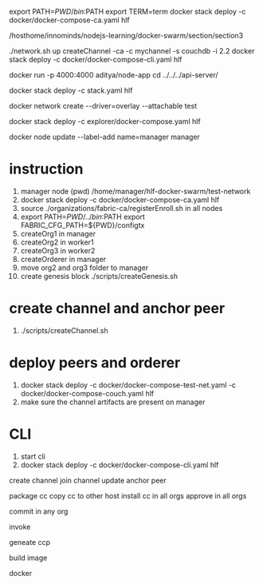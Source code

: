 export PATH=${PWD}/bin:$PATH
export TERM=term
docker stack deploy -c docker/docker-compose-ca.yaml hlf

/hosthome/innominds/nodejs-learning/docker-swarm/section/section3

./network.sh up createChannel -ca -c mychannel -s couchdb -i 2.2
docker stack deploy -c docker/docker-compose-cli.yaml hlf

docker run -p 4000:4000 aditya/node-app
cd ../../../api-server/

docker stack deploy -c stack.yaml hlf

docker network create --driver=overlay --attachable test


docker stack deploy -c explorer/docker-compose.yaml hlf

docker node update --label-add name=manager manager


# instruction
1. manager node  (pwd)
/home/manager/hlf-docker-swarm/test-network
2. docker stack deploy -c docker/docker-compose-ca.yaml hlf
3. source ./organizations/fabric-ca/registerEnroll.sh in all nodes
4. export PATH=${PWD}/../bin:$PATH
export FABRIC_CFG_PATH=${PWD}/configtx
5. createOrg1 in manager
6. createOrg2 in worker1
7. createOrg3 in worker2
8. createOrderer in manager
9. move org2 and org3 folder to manager
10. create genesis block ./scripts/createGenesis.sh



# create channel and anchor peer
1. ./scripts/createChannel.sh


# deploy peers and orderer
1. docker stack deploy -c docker/docker-compose-test-net.yaml -c docker/docker-compose-couch.yaml hlf
2. make sure the channel artifacts are present on manager

# CLI
1. start cli
2. docker stack deploy -c docker/docker-compose-cli.yaml hlf


create channel 
join channel 
update anchor peer

package cc
copy cc to other host
install cc in all orgs
approve in all orgs

commit in any org

invoke


geneate ccp

build image

docker